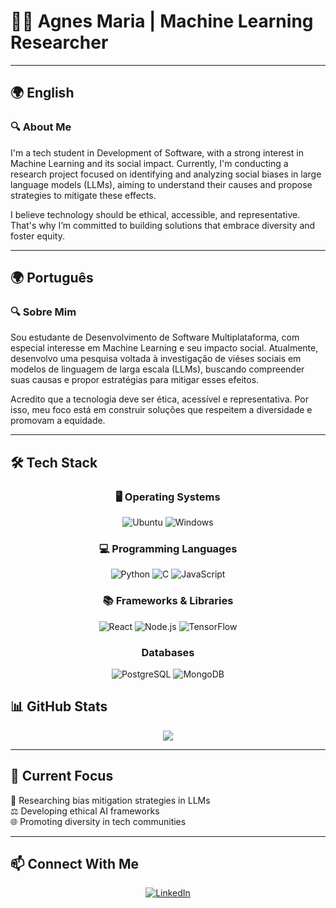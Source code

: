 # 👩‍💻 Agnes Maria | Machine Learning Researcher

---

## 🌍 English

### 🔍 About Me
I'm a tech student in Development of Software, with a strong interest in Machine Learning and its social impact. Currently, I'm conducting a research project focused on identifying and analyzing social biases in large language models (LLMs), aiming to understand their causes and propose strategies to mitigate these effects.

I believe technology should be ethical, accessible, and representative. That's why I’m committed to building solutions that embrace diversity and foster equity.

---

## 🌍 Português

### 🔍 Sobre Mim
Sou estudante de Desenvolvimento de Software Multiplataforma, com especial interesse em Machine Learning e seu impacto social. Atualmente, desenvolvo uma pesquisa voltada à investigação de viéses sociais em modelos de linguagem de larga escala (LLMs), buscando compreender suas causas e propor estratégias para mitigar esses efeitos.

Acredito que a tecnologia deve ser ética, acessível e representativa. Por isso, meu foco está em construir soluções que respeitem a diversidade e promovam a equidade.

---

## 🛠 Tech Stack

<div align="center" style="margin: 15px 0">
  <h3> 🖥 Operating Systems </h3>
  <img src="https://img.shields.io/badge/Ubuntu-E95420?style=for-the-badge&logo=ubuntu&logoColor=white" alt="Ubuntu">
  <img src="https://img.shields.io/badge/Windows-0078D4?style=for-the-badge&logo=windows11&logoColor=white" alt="Windows">
</div>

<div align="center" style="margin: 15px 0">
  <h3> 💻 Programming Languages </h3>
  <img src="https://img.shields.io/badge/Python-3776AB?style=for-the-badge&logo=python&logoColor=white" alt="Python">
  <img src="https://img.shields.io/badge/C-00599C?style=for-the-badge&logo=c&logoColor=white" alt="C">
  <img src="https://img.shields.io/badge/JavaScript-F7DF1E?style=for-the-badge&logo=javascript&logoColor=black" alt="JavaScript">
</div>
<div align="center" style="margin: 15px 0">
  <h3>📚 Frameworks & Libraries</h3>
  <img src="https://img.shields.io/badge/React-20232A?style=for-the-badge&logo=react&logoColor=61DAFB" alt="React">
  <img src="https://img.shields.io/badge/Node.js-339933?style=for-the-badge&logo=nodedotjs&logoColor=white" alt="Node.js">
  <img src="https://img.shields.io/badge/TensorFlow-FF6F00?style=for-the-badge&logo=tensorflow&logoColor=white" alt="TensorFlow">
</div>
 
<div align="center" style="margin: 15px 0">
  <h3>Databases</h3>
  <img src="https://img.shields.io/badge/PostgreSQL-31678d?style=for-the-badge&logo=postgresql&logoColor=white" alt="PostgreSQL">
  <img src="https://img.shields.io/badge/MongoDB-00684a?style=for-the-badge&logo=mongodb&logoColor=white" alt="MongoDB">
</div>

## 📊 GitHub Stats

<p align="center">
  <img src="https://github-readme-stats.vercel.app/api/top-langs/?username=agnesmva&layout=compact&hide=html,css&theme=white" />
</p>

---

## 🌱 Current Focus
🔬 Researching bias mitigation strategies in LLMs  
⚖️ Developing ethical AI frameworks  
🌐 Promoting diversity in tech communities

---

## 📫 Connect With Me
<p align="center">
  <a href="linkedin.com/in/agnesvarela">
    <img src="https://img.shields.io/badge/LinkedIn-0077B5?style=for-the-badge&logo=linkedin&logoColor=white" alt="LinkedIn">
  </a>
</p>

